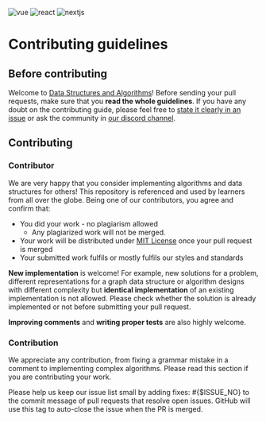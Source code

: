 ![vue](https://user-images.githubusercontent.com/76655825/194720575-f363f54b-07f7-46a0-878f-d618ecfb19f4.png)
![react](https://user-images.githubusercontent.com/76655825/194720609-2fb31525-eb96-4845-8fd0-53f6596b4c8f.png)
![nextjs](https://user-images.githubusercontent.com/76655825/194720648-0ad25e1e-a714-4fe9-8a4f-62dd15c050b6.png)


# Contributing guidelines

## Before contributing

Welcome to [Data Structures and Algorithms](https://github.com/Developer-Student-Clubs-MMDU/Data-Structures-and-Algorithms)! Before sending your pull requests, make sure that you __read the whole guidelines__. If you have any doubt on the contributing guide, please feel free to [state it clearly in an issue](https://github.com/TheAlgorithms/Python/issues/new) or ask the community in [our discord channel](https://gitter.im/TheAlgorithms).

## Contributing

### Contributor

We are very happy that you consider implementing algorithms and data structures for others! This repository is referenced and used by learners from all over the globe. Being one of our contributors, you agree and confirm that:

- You did your work - no plagiarism allowed
  - Any plagiarized work will not be merged.
- Your work will be distributed under [MIT License](LICENSE.md) once your pull request is merged
- Your submitted work fulfils or mostly fulfils our styles and standards

__New implementation__ is welcome! For example, new solutions for a problem, different representations for a graph data structure or algorithm designs with different complexity but __identical implementation__ of an existing implementation is not allowed. Please check whether the solution is already implemented or not before submitting your pull request.

__Improving comments__ and __writing proper tests__ are also highly welcome.

### Contribution

We appreciate any contribution, from fixing a grammar mistake in a comment to implementing complex algorithms. Please read this section if you are contributing your work.

Please help us keep our issue list small by adding fixes: #{$ISSUE_NO} to the commit message of pull requests that resolve open issues. GitHub will use this tag to auto-close the issue when the PR is merged.
